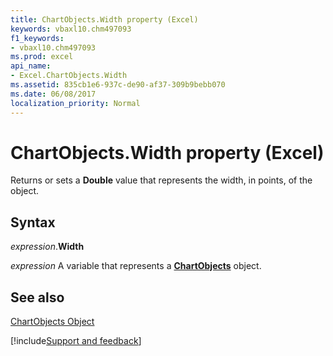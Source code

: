 ```yaml
---
title: ChartObjects.Width property (Excel)
keywords: vbaxl10.chm497093
f1_keywords:
- vbaxl10.chm497093
ms.prod: excel
api_name:
- Excel.ChartObjects.Width
ms.assetid: 835cb1e6-937c-de90-af37-309b9bebb070
ms.date: 06/08/2017
localization_priority: Normal
---
```



# ChartObjects.Width property (Excel)

Returns or sets a  **Double** value that represents the width, in points, of the object.


## Syntax

_expression_.**Width**

_expression_ A variable that represents a **[ChartObjects](Excel.ChartObjects.md)** object.


## See also


[ChartObjects Object](Excel.ChartObjects.md)

[!include[Support and feedback](~/includes/feedback-boilerplate.md)]
